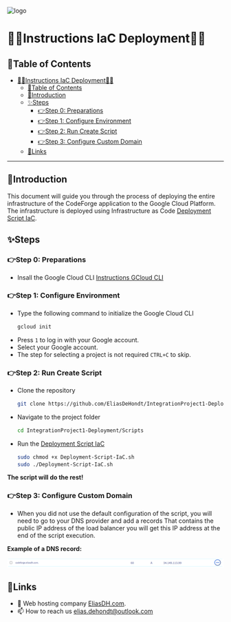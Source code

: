 ![logo](https://eliasdh.com/assets/media/images/logo-github.png)
# 💙🤍Instructions IaC Deployment🤍💙

## 📘Table of Contents

- [💙🤍Instructions IaC Deployment🤍💙](#instructions-iac-deployment)
  - [📘Table of Contents](#table-of-contents)
  - [🖖Introduction](#introduction)
  - [✨Steps](#steps)
    - [👉Step 0: Preparations](#step-0-preparations)
    - [👉Step 1: Configure Environment](#step-1-configure-environment)
    - [👉Step 2: Run Create Script](#step-2-run-create-script)
    - [👉Step 3: Configure Custom Domain](#step-3-configure-custom-domain)
  - [🔗Links](#links)

---

## 🖖Introduction

This document will guide you through the process of deploying the entire infrastructure of the CodeForge application to the Google Cloud Platform. The infrastructure is deployed using Infrastructure as Code [Deployment Script IaC](../../Scripts/Deployment-Script-IaC.sh).

## ✨Steps

### 👉Step 0: Preparations

- Insall the Google Cloud CLI [Instructions GCloud CLI](https://github.com/EliasDH-com/Documentation/blob/main/Documentation/Instructions-GCloud-CLI.md)

### 👉Step 1: Configure Environment

- Type the following command to initialize the Google Cloud CLI
    ```bash
    gcloud init
    ```
- Press `1` to log in with your Google account.
- Select your Google account.
- The step for selecting a project is not required `CTRL+C` to skip.

### 👉Step 2: Run Create Script

- Clone the repository
    ```bash
    git clone https://github.com/EliasDeHondt/IntegrationProject1-Deployment.git
    ```
- Navigate to the project folder
    ```bash
    cd IntegrationProject1-Deployment/Scripts
    ```
- Run the [Deployment Script IaC](/Scripts/Deployment-Script-IaC.sh)
    ```bash
    sudo chmod +x Deployment-Script-IaC.sh
    sudo ./Deployment-Script-IaC.sh
    ```
**The script will do the rest!**

### 👉Step 3: Configure Custom Domain

- When you did not use the default configuration of the script, you will need to go to your DNS provider and add a records That contains the public IP address of the load balancer you will get this IP address at the end of the script execution.

**Example of a DNS record:**

![Instructions IaC Deployment 1](../../Images/Instructions-IaC-Deployment-1.png)

## 🔗Links
- 👯 Web hosting company [EliasDH.com](https://eliasdh.com).
- 📫 How to reach us elias.dehondt@outlook.com